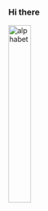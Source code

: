 ### Hi there

<a href="http://uhs-alphabet.com"><img src="http://uhs-alphabet.com/api/getSVG?stuID=20160825" alt="alphabet" width="30%" height="30%"/></a>
<!--
**kingesay/kingesay** is a ✨ _special_ ✨ repository because its `README.md` (this file) appears on your GitHub profile.
-->
